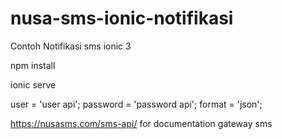 # nusa-sms-ionic-notifikasi
Contoh Notifikasi sms ionic 3 


npm install 

ionic serve

user        =   'user api';
password    =   'password api';
format      =   'json';

https://nusasms.com/sms-api/ for documentation gateway sms 

